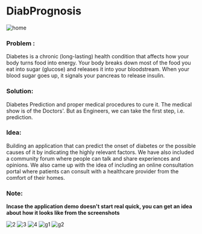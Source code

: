 # DiabPrognosis

![home](https://user-images.githubusercontent.com/64016811/198817377-0eef049f-5ef0-414e-97e1-a1cba823346f.png)

### Problem : 

Diabetes is a chronic (long-lasting) health condition that affects how your body turns food into energy. Your body breaks down most of the food you eat into sugar (glucose) and releases it into your bloodstream. When your blood sugar goes up, it signals your pancreas to release insulin.

### Solution:

Diabetes Prediction and proper medical procedures to cure it. The medical show is of the Doctors'. But as Engineers, we can take the first step, i.e. prediction.

### Idea: 
Building an application that can predict the onset of diabetes or the possible causes of it by indicating the highly relevant factors. 
We have also included a community forum where people can talk and share experiences and opinions.
We also came up with the idea of including an online consultation portal where patients can consult with a healthcare provider from the comfort of their homes.



### Note:
**Incase the application demo doesn't start real quick, you can get an idea about how it looks like from the screenshots**


![2](blob:https://web.whatsapp.com/3f32b00e-07fe-41bc-9045-7b411675493a)
![3](blob:https://web.whatsapp.com/2b99e047-79de-41f1-bf8e-a2f146278fab)
![4](blob:https://web.whatsapp.com/3843d0cd-d316-43ab-be1d-384250e05b55)
![g1](blob:https://web.whatsapp.com/f0c92f60-34e8-4e23-83c2-8f8a487554dc)
![g2](blob:https://web.whatsapp.com/a7f93430-4df7-4efa-ae98-914503c52598)

